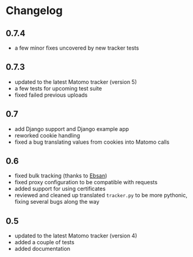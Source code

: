 # Changelog

## 0.7.4

* a few minor fixes uncovered by new tracker tests


## 0.7.3

* updated to the latest Matomo tracker (version 5)
* a few tests for upcoming test suite
* fixed failed previous uploads


## 0.7

* add Django support and Django example app
* reworked cookie handling
* fixed a bug translating values from cookies into Matomo calls


## 0.6

* fixed bulk tracking (thanks to [Ebsan](https://github.com/Ebsan))
* fixed proxy configuration to be compatible with requests
* added support for using certificates
* reviewed and cleaned up translated `tracker.py` to be more pythonic, fixing several bugs along the way


## 0.5

* updated to the latest Matomo tracker (version 4)
* added a couple of tests
* added documentation
